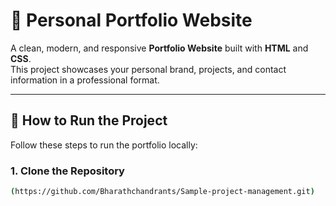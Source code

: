 # 💼 Personal Portfolio Website

A clean, modern, and responsive **Portfolio Website** built with **HTML** and **CSS**.  
This project showcases your personal brand, projects, and contact information in a professional format.

---

## 🚀 How to Run the Project

Follow these steps to run the portfolio locally:

### 1. Clone the Repository
```bash
(https://github.com/Bharathchandrants/Sample-project-management.git)
